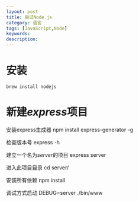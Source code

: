 ```yaml
---
layout: post
title: 尝试Node.js
category: 语言
tags: [JavaScript,Node]
keywords: 
description: 
---
```


# 安装
	brew install nodejs

# 新建*express*项目
安装express生成器
	npm install express-generator -g

检查版本号
	express -h

建立一个名为*server*的项目
	express server

进入此项目目录
	cd server/

安装所有依赖
	npm install

调试方式启动
	DEBUG=server ./bin/www